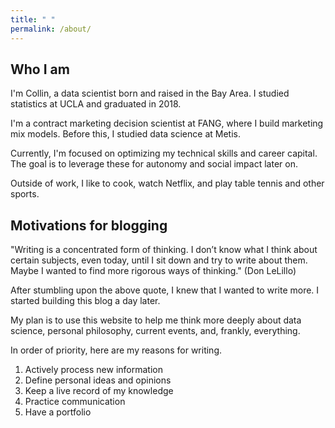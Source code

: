 ```yaml
---
title: " "
permalink: /about/
---
```


## Who I am

I'm Collin, a data scientist born and raised in the Bay Area. I studied statistics at UCLA and graduated in 2018. 

I'm a contract marketing decision scientist at FANG, where I build marketing mix models. Before this, I studied data science at Metis.

Currently, I'm focused on optimizing my technical skills and career capital. The goal is to leverage these for autonomy and social impact later on.  

Outside of work, I like to cook, watch Netflix, and play table tennis and other sports.

## Motivations for blogging

"Writing is a concentrated form of thinking. I don’t know what I think about certain subjects, even today, until I sit down and try to write about them. Maybe I wanted to find more rigorous ways of thinking." (Don LeLillo)

After stumbling upon the above quote, I knew that I wanted to write more. I started building this blog a day later. 

My plan is to use this website to help me think more deeply about data science, personal philosophy, current events, and, frankly, everything. 

In order of priority, here are my reasons for writing. 

1. Actively process new information 
2. Define personal ideas and opinions 
3. Keep a live record of my knowledge 
4. Practice communication 
5. Have a portfolio
